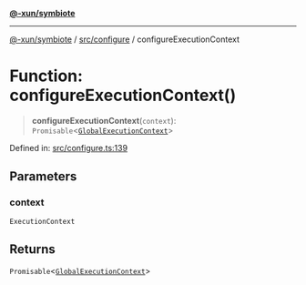 [**@-xun/symbiote**](../../../README.md)

***

[@-xun/symbiote](../../../README.md) / [src/configure](../README.md) / configureExecutionContext

# Function: configureExecutionContext()

> **configureExecutionContext**(`context`): `Promisable`\<[`GlobalExecutionContext`](../type-aliases/GlobalExecutionContext.md)\>

Defined in: [src/configure.ts:139](https://github.com/Xunnamius/symbiote/blob/1546ab8527a571efe54081d7614bd35a9d6e0c3c/src/configure.ts#L139)

## Parameters

### context

`ExecutionContext`

## Returns

`Promisable`\<[`GlobalExecutionContext`](../type-aliases/GlobalExecutionContext.md)\>

